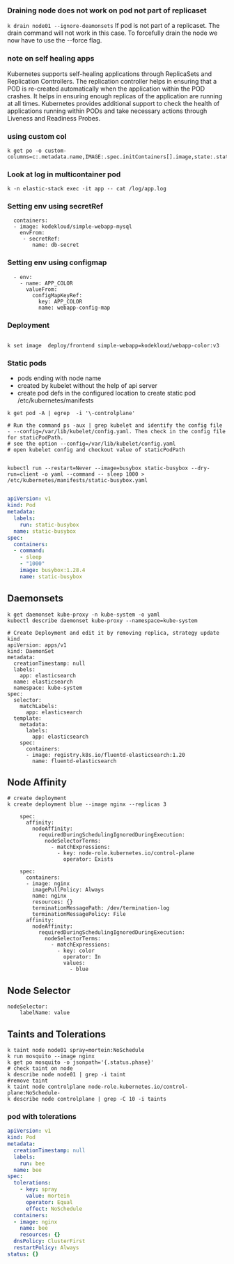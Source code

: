 ### Draining node does not work on pod not part of replicaset 
`k drain node01 --ignore-deamonsets`
If pod is not part of a replicaset. The drain command will not work in this case. To forcefully drain the node we now have to use the --force flag.

### note on self healing apps

Kubernetes supports self-healing applications through ReplicaSets and Replication Controllers. The replication controller helps in ensuring that a POD is re-created automatically when the application within the POD crashes. It helps in ensuring enough replicas of the application are running at all times.
Kubernetes provides additional support to check the health of applications running within PODs and take necessary actions through Liveness and Readiness Probes.



### using custom col
```
k get po -o custom-columns=c:.metadata.name,IMAGE:.spec.initContainers[].image,state:.status.initContainerStatuses[0].state
```
### Look at log in multicontainer pod 
```
k -n elastic-stack exec -it app -- cat /log/app.log

```
### Setting env using secretRef

```
  containers:
  - image: kodekloud/simple-webapp-mysql
    envFrom:
     - secretRef:
        name: db-secret

```

### Setting env using configmap
```
  - env:
    - name: APP_COLOR
      valueFrom:
        configMapKeyRef:
          key: APP_COLOR
          name: webapp-config-map
```

### Deployment 

```

k set image  deploy/frontend simple-webapp=kodekloud/webapp-color:v3

```

### Static pods
- pods ending with node name
- created by kubelet without the help of api server
- create pod defs in the configured location to create static pod /etc/kubernetes/manifests 
```
k get pod -A | egrep  -i '\-controlplane'

# Run the command ps -aux | grep kubelet and identify the config file - --config=/var/lib/kubelet/config.yaml. Then check in the config file for staticPodPath.
# see the option --config=/var/lib/kubelet/config.yaml
# open kubelet config and checkout value of staticPodPath


kubectl run --restart=Never --image=busybox static-busybox --dry-run=client -o yaml --command -- sleep 1000 > /etc/kubernetes/manifests/static-busybox.yaml

```
```yaml

apiVersion: v1
kind: Pod
metadata:
  labels:
    run: static-busybox
  name: static-busybox
spec:
  containers:
  - command:
    - sleep
    - "1000"
    image: busybox:1.28.4
    name: static-busybox
```



## Daemonsets

```
k get daemonset kube-proxy -n kube-system -o yaml
kubectl describe daemonset kube-proxy --namespace=kube-system

# Create Deployment and edit it by removing replica, strategy update kind
apiVersion: apps/v1
kind: DaemonSet
metadata:
  creationTimestamp: null
  labels:
    app: elasticsearch
  name: elasticsearch
  namespace: kube-system
spec:
  selector:
    matchLabels:
      app: elasticsearch
  template:
    metadata:
      labels:
        app: elasticsearch
    spec:
      containers:
      - image: registry.k8s.io/fluentd-elasticsearch:1.20
        name: fluentd-elasticsearch

```

## Node Affinity

```
# create deployment
k create deployment blue --image nginx --replicas 3

    spec:
      affinity:
        nodeAffinity:
          requiredDuringSchedulingIgnoredDuringExecution:
            nodeSelectorTerms:
              - matchExpressions:
                - key: node-role.kubernetes.io/control-plane
                  operator: Exists
```

```
    spec:
      containers:
      - image: nginx
        imagePullPolicy: Always
        name: nginx
        resources: {}
        terminationMessagePath: /dev/termination-log
        terminationMessagePolicy: File
      affinity:
        nodeAffinity:
          requiredDuringSchedulingIgnoredDuringExecution:
            nodeSelectorTerms:
              - matchExpressions:
                - key: color
                  operator: In
                  values:
                    - blue
```

## Node Selector 

```
nodeSelector:
    labelName: value

```

## Taints and Tolerations
```
k taint node node01 spray=mortein:NoSchedule 
k run mosquito --image nginx
k get po mosquito -o jsonpath='{.status.phase}'
# check taint on node
k describe node node01 | grep -i taint
#remove taint
k taint node controlplane node-role.kubernetes.io/control-plane:NoSchedule-
k describe node controlplane | grep -C 10 -i taints
```

### pod with tolerations 
```yaml
apiVersion: v1
kind: Pod
metadata:
  creationTimestamp: null
  labels:
    run: bee
  name: bee
spec:
  tolerations:
    - key: spray
      value: mortein
      operator: Equal
      effect: NoSchedule
  containers:
  - image: nginx
    name: bee
    resources: {}
  dnsPolicy: ClusterFirst
  restartPolicy: Always
status: {}

```
